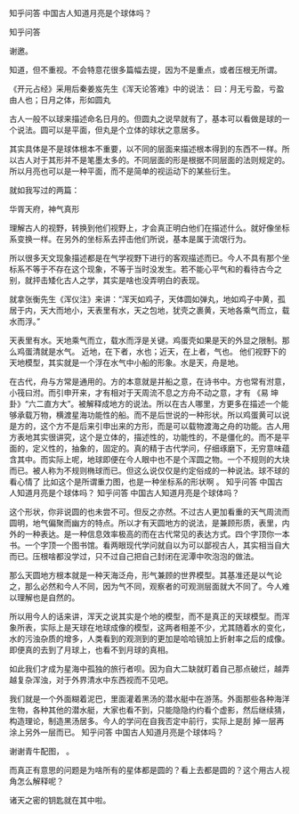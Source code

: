  
 知乎问答 中国古人知道月亮是个球体吗？ 
 
 
 
 
 
 知乎问答 
 
 

 

 谢邀。 

 知道，但不重视。不会特意花很多篇幅去提，因为不是重点，或者压根无所谓。 

 《开元占经》采用后秦姜岌先生《浑天论答难》中的说法： 曰：月无亏盈，亏盈由人也；日月之体，形如圆丸 

 古人一般不以球来描述命名日月的。但圆丸之说早就有了，基本可以看做是球的一个说法。圆可以是平面，但丸是个立体的球状之意居多。 

 其实具体是不是球体根本不重要，以不同的层面来描述根本得到的东西不一样。所以古人对于其形并不是笔墨太多的。不同层面的形是根据不同层面的法则规定的。所以月亮也可以是一种平面，而不是简单的视运动下的某些衍生。 

 就如我写过的两篇： 

 华胥天府，神气真形 

 

 

 

 

 

 

 理解古人的视野，转换到他们视野上，才会真正明白他们在描述什么。就好像坐标系变换一样。在另外的坐标系去抨击他们所说，基本是属于流氓行为。 

 所以很多天文现象描述都是在气学视野下进行的客观描述而已。今人不具有那个坐标系不等于不存在这个现象，不等于当时没发生。若不能心平气和的看待古今之别，就抨击矮化古人之学，其实是啥也没弄明白的表现。 

 

 

 就拿张衡先生《浑仪注》来讲：“浑天如鸡子，天体圆如弹丸，地如鸡子中黄，孤居于内，天大而地小，天表里有水，天之包地，犹壳之裹黄，天地各乘气而立，载水而浮。” 

 天表里有水。天地乘气而立，载水而浮是关键。鸡蛋壳如果是天的外显之限制。那么鸡蛋清就是水气。 近地，在下者，水也；近天，在上者，气也。 他们视野下的天地模型，其实就是一个浮在水气中小船的形象。水是天，舟是地。 

 在古代，舟与方常是通用的。方的本意就是并船之意，在诗书中。方也常有泭意，小筏曰泭。而引申开来，才有相对于天周流不息之方舟不动之意，才有 《易 坤卦》“六二直方大”。被解释成地方的说法。所以在古人哪里，方更多在描述一个能够承载万物，横渡星海功能性的船。而不是后世说的一种形状。所以鸡蛋黄可以说是方的，这个方不是后来引申出来的方形，而是可以载物渡海之舟的功能。古人用方表地其实很讲究，这个是立体的，描述性的，功能性的，不是僵化的。而不是平面的，定义性的，抽象的，固定的。真的精于古代学问，仔细琢磨下，无穷意味蕴含其中。而实际上呢，地球即便在今人眼中也不是个浑圆之物。一个不规则的大块而已。被人称为不规则椭球而已。但这么说仅仅是约定俗成的一种说法。球不球的看心情了 比如这个是所谓重力图，也是一种坐标系的形状啊 。 知乎问答 中国古人知道月亮是个球体吗？ 知乎问答 中国古人知道月亮是个球体吗？ 

 这个形状，你非说圆的也未尝不可。但反之亦然。不过古人更加看重的天气周流而圆明，地气偏聚而幽方的特点。所以才有天圆地方的说法，是兼顾形质，表里，内外的一种表达。是一种信息效率极高的而在古代常见的表达方式。四个字顶你一本书。一个字顶一个图书馆。看两眼现代学问就自以为可以鄙视古人，其实相当自大而已。压根啥都没学过，只不过自己把自己封闭在泥潭中吹泡泡的做法。 

 那么天圆地方根本就是一种天海泛舟，形气兼顾的世界模型。其基准还是以气论之，那么必然和今人不同，因为气不同，观察者的可观测层面就大不同了。今人难以理解也是自然的。 

 所以用今人的话来讲，浑天之说其实是个地的模型，而不是真正的天球模型。而浑象所表，实际上是天球在地球成像的模型，这两者相差不少，尤其随着水的变化，水的污浊杂质的增多，人类看到的观测到的更加是哈哈镜加上折射率之后的成像。即便真的去到了月球上，也看不到月球的真相。 

 如此我们才成为星海中孤独的旅行者呗。因为自大二缺就盯着自己那点破烂，越弄越复杂浑浊，对于外界清水中东西视而不见吧。 

 我们就是一个外面糊着泥巴，里面灌着黑汤的潜水艇中在游荡。外面那些各种海洋生物，各种其他的潜水艇，大家也看不到，只能隐隐约约看个虚影，然后继续猜，构造理论，制造黑汤居多。今人的学问在自我否定中前行，实际上是刮 掉一层再涂上另外一层而已。 知乎问答 中国古人知道月亮是个球体吗？ 

 谢谢青牛配图， 。 

 而真正有意思的问题是为啥所有的星体都是圆的？看上去都是圆的？这个用古人视角怎么解释呢？ 

 诸天之密的钥匙就在其中啦。 